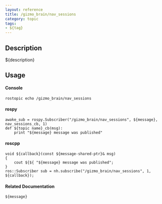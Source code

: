 ```yaml
---
layout: reference
title: /gizmo_brain/nav_sessions
category: topic
tags: 
- ${tag}
---
```


## Description
${description}

## Usage
#### Console
```
rostopic echo /gizmo_brain/nav_sessions
```

#### rospy
```
awake_sub = rospy.Subscriber("/gizmo_brain/nav_sessions", ${message}, nav_sessions_cb, 1)
def ${topic name}_cb(msg):
    print "${message} message was published"
```

#### roscpp
```
void ${callback}(const ${message-shared-ptr}& msg)
{
    cout ${${ "${message} message was published";
}
ros::Subscriber sub = nh.subscribe("/gizmo_brain/nav_sessions", 1, ${callback});
```

#### Related Documentation
``${message}``  